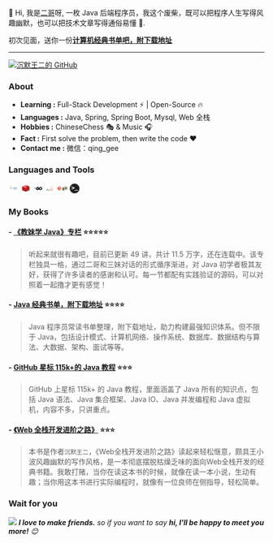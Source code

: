 
<!--
**itwanger/itwanger** is a ✨ _special_ ✨ repository because its `README.md` (this file) appears on your GitHub profile.

Here are some ideas to get you started:

- 🔭 I’m currently working on ...
- 🌱 I’m currently learning ...
- 👯 I’m looking to collaborate on ...
- 🤔 I’m looking for help with ...
- 💬 Ask me about ...
- 📫 How to reach me: ...
- 😄 Pronouns: ...
- ⚡ Fun fact: ...
-->

👋 Hi, 我是[二哥](https://itwanger.com)呀, 一枚 Java 后端程序员，我这个废柴，既可以把程序人生写得风趣幽默，也可以把技术文章写得通俗易懂 🚀. 

初次见面，送你一份[**计算机经典书单吧，附下载地址**](https://mp.weixin.qq.com/s/ExjM-xdqMFFY1NIZffz-Ng)

---------------------------------------------------------------------------------------------------------------------------------------------------------------------------------

[![沉默王二的 GitHub](https://github-readme-stats.vercel.app/api?username=itwanger&show_icons=true&title_color=fff&icon_color=79ff97&text_color=9f9f9f&bg_color=151515)](https://github.com/itwanger)


### About

-  **Learning :** Full-Stack Development :zap: | Open-Source :fire:    
-  **Languages :** Java, Spring, Spring Boot, Mysql, Web 全栈
-  **Hobbies :** ChineseChess :performing_arts: & Music :headphones:
-  **Fact :** First solve the problem, then write the code :heart:
-  **Contact me :** 微信：qing_gee


### Languages and Tools

<code><img height="20" src="https://raw.githubusercontent.com/github/explore/80688e429a7d4ef2fca1e82350fe8e3517d3494d/topics/java/java.png"></code>
<code><img height="20" src="https://raw.githubusercontent.com/github/explore/80688e429a7d4ef2fca1e82350fe8e3517d3494d/topics/redis/redis.png"></code>
<code><img height="20" src="https://raw.githubusercontent.com/github/explore/80688e429a7d4ef2fca1e82350fe8e3517d3494d/topics/go/go.png"></code>
<code><img height="20" src="https://raw.githubusercontent.com/github/explore/80688e429a7d4ef2fca1e82350fe8e3517d3494d/topics/mysql/mysql.png"></code>
<code><img height="20" src="https://raw.githubusercontent.com/github/explore/80688e429a7d4ef2fca1e82350fe8e3517d3494d/topics/git/git.png"></code>
<code><img height="20" src="https://raw.githubusercontent.com/github/explore/80688e429a7d4ef2fca1e82350fe8e3517d3494d/topics/terminal/terminal.png"></code>

### My Books



#### - [《教妹学 Java》专栏](https://github.com/itwanger/jmx-java) ⭐⭐⭐⭐⭐

>听起来就很有趣吧，目前已更新 49 讲，共计 11.5 万字，还在连载中。该专栏独具一格，通过二哥和三妹对话的形式循序渐进，对 Java 初学者极其友好，获得了许多读者的感谢和认可。每一节都配有实践验证的源码，可以对照着一起撸才更有感觉！

#### - [Java 经典书单，附下载地址](https://github.com/itwanger/JavaBooks) ⭐⭐⭐⭐

>Java 程序员常读书单整理，附下载地址，助力构建最强知识体系。但不限于 Java，包括设计模式、计算机网络、操作系统、数据库、数据结构与算法、大数据、架构、面试等等。

#### - [GitHub 星标 115k+的 Java 教程](https://mp.weixin.qq.com/s/d7Z0QoChNuP9bTwAGh2QCw) ⭐⭐⭐

>GitHub 上星标 115k+ 的 Java 教程，里面涵盖了 Java 所有的知识点，包括 Java 语法、Java 集合框架、Java IO、Java 并发编程和 Java 虚拟机，内容不多，只讲重点。

#### - [《Web 全栈开发进阶之路》](https://item.jd.com/12510221.html) ⭐⭐⭐

>本书是作者`沉默王二`，《Web全栈开发进阶之路》读起来轻松惬意，颇具王小波风趣幽默的写作风格，是一本彻底摆脱枯燥乏味的面向Web全栈开发的经典书籍。我敢打赌，当你在读这本书的时候，就像在读一本小说，生动有趣；当你用这本书进行实际编程时，就像有一位良师在侧指导，轻松简单。

### Wait for you

<img src="https://media.giphy.com/media/LnQjpWaON8nhr21vNW/giphy.gif" width="60"> <em><b>I love to make friends.</b> so if you want to say <b>hi, I'll be happy to meet you more!</b> 😊</em>

